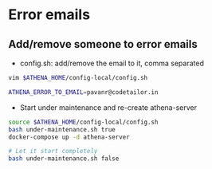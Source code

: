 # Error emails


## Add/remove someone to error emails

- config.sh: add/remove the email to it, comma separated

```bash
vim $ATHENA_HOME/config-local/config.sh

ATHENA_ERROR_TO_EMAIL=pavanr@codetailor.in
```

- Start under maintenance and re-create athena-server

```bash
source $ATHENA_HOME/config-local/config.sh
bash under-maintenance.sh true
docker-compose up -d athena-server

# Let it start completely
bash under-maintenance.sh false
```
